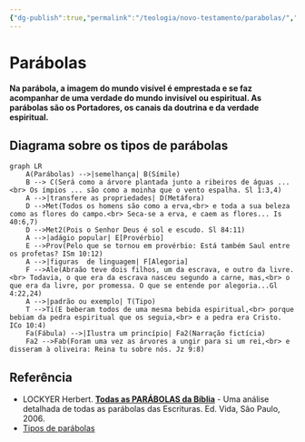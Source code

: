 ```yaml
---
{"dg-publish":true,"permalink":"/teologia/novo-testamento/parabolas/","title":"Diagrama dos tipos de parábolas","metatags":{"description":"diagrama de tipos de parábolas"},"tags":[null],"noteIcon":"1","updated":"2025-03-17T08:53:06.350-03:00"}
---
```


# Parábolas


**Na parábola, a imagem do mundo visível é emprestada e se faz acompanhar de uma verdade do mundo invisível ou espiritual. As parábolas são os Portadores, os canais da doutrina e da verdade espiritual.**

## Diagrama sobre os tipos de parábolas

```mermaid
graph LR
    A(Parábolas) -->|semelhança| B(Símile)
    B --> C(Será como a árvore plantada junto a ribeiros de águas ...<br> Os ímpios ... são como a moinha que o vento espalha. Sl 1:3,4)     
    A -->|transfere as propriedades| D(Metáfora)
    D -->Met(Todos os homens são como a erva,<br> e toda a sua beleza como as flores do campo.<br> Seca-se a erva, e caem as flores... Is 40:6,7)
    D -->Met2(Pois o Senhor Deus é sol e escudo. Sl 84:11)
    A -->|adágio popular| E[Provérbio]
    E -->Prov(Pelo que se tornou em provérbio: Está também Saul entre os profetas? ISm 10:12)
    A -->|figuras  de linguagem| F[Alegoria]
    F -->Ale(Abraão teve dois filhos, um da escrava, e outro da livre.<br> Todavia, o que era da escrava nasceu segundo a carne, mas,<br> o que era da livre, por promessa. O que se entende por alegoria...Gl 4:22,24)
    A -->|padrão ou exemplo| T(Tipo)
    T -->Ti(E beberam todos de uma mesma bebida espiritual,<br> porque bebiam da pedra espiritual que os seguia,<br> e a pedra era Cristo. ICo 10:4)
    Fa(Fábula) -->|Ilustra um princípio| Fa2(Narração fictícia)
    Fa2 -->Fab(Foram uma vez as árvores a ungir para si um rei,<br> e disseram à oliveira: Reina tu sobre nós. Jz 9:8)
```

## Referência

- LOCKYER Herbert. [**Todas as PARÁBOLAS da Bíblia**](https://www.slideshare.net/Dersubuuk/173811-todas-as-parbolas-da-biblia) - Uma análise detalhada de todas as parábolas das Escrituras. Ed. Vida, São Paulo, 2006.
- [Tipos de parábolas](Tipos%20de%20parábolas.md)
